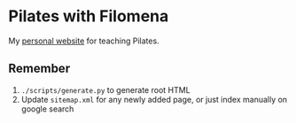 # Pilates with Filomena

My [personal website](https://pilateswithfilomena.github.io) for teaching Pilates.

## Remember

1. `./scripts/generate.py` to generate root HTML
2. Update `sitemap.xml` for any newly added page, or just index manually on google search
